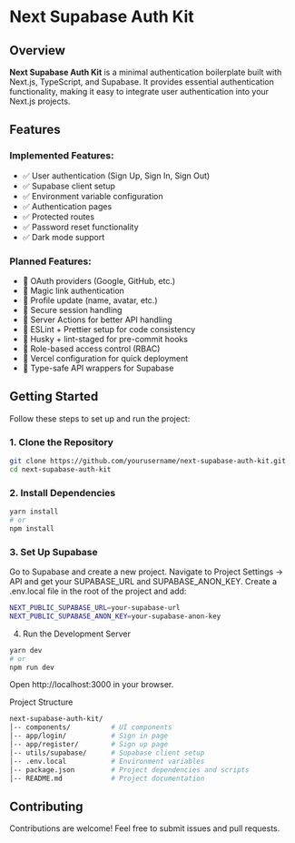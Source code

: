 # Next Supabase Auth Kit

## Overview
**Next Supabase Auth Kit** is a minimal authentication boilerplate built with Next.js, TypeScript, and Supabase. It provides essential authentication functionality, making it easy to integrate user authentication into your Next.js projects.

## Features
### Implemented Features:
- ✅ User authentication (Sign Up, Sign In, Sign Out)
- ✅ Supabase client setup
- ✅ Environment variable configuration
- ✅ Authentication pages
- ✅ Protected routes
- ✅ Password reset functionality
- ✅ Dark mode support

### Planned Features:
- 🚀 OAuth providers (Google, GitHub, etc.)
- 🚀 Magic link authentication
- 🚀 Profile update (name, avatar, etc.)
- 🚀 Secure session handling
- 🚀 Server Actions for better API handling
- 🚀 ESLint + Prettier setup for code consistency
- 🚀 Husky + lint-staged for pre-commit hooks
- 🚀 Role-based access control (RBAC)
- 🚀 Vercel configuration for quick deployment
- 🚀 Type-safe API wrappers for Supabase

## Getting Started
Follow these steps to set up and run the project:

### 1. Clone the Repository
```sh
git clone https://github.com/yourusername/next-supabase-auth-kit.git
cd next-supabase-auth-kit
```
### 2. Install Dependencies
```sh
yarn install
# or
npm install
```
### 3. Set Up Supabase
Go to Supabase and create a new project.
Navigate to Project Settings → API and get your SUPABASE_URL and SUPABASE_ANON_KEY.
Create a .env.local file in the root of the project and add:
```sh
NEXT_PUBLIC_SUPABASE_URL=your-supabase-url
NEXT_PUBLIC_SUPABASE_ANON_KEY=your-supabase-anon-key
```
4. Run the Development Server
```sh
yarn dev
# or
npm run dev
```
Open http://localhost:3000 in your browser.

Project Structure
```bash
next-supabase-auth-kit/
│-- components/          # UI components
│-- app/login/           # Sign in page
│-- app/register/        # Sign up page
│-- utils/supabase/      # Supabase client setup
│-- .env.local           # Environment variables
│-- package.json         # Project dependencies and scripts
│-- README.md            # Project documentation
```
## Contributing
Contributions are welcome! Feel free to submit issues and pull requests.
